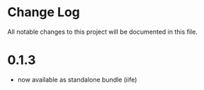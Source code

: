 # Change Log
All notable changes to this project will be documented in this file.

# 0.1.3
- now available as standalone bundle (iife)
